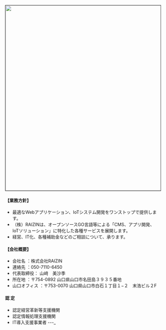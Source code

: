 
<img src="http://drive.google.com/uc?export=view&id=1mnJNMNs6AdSUo1eFan_6RCHTWHE3Q1_o" alt="" width="600" height="" border="1">


#### 【業務方針】
- 最適なWebアプリケーション、IoTシステム開発をワンストップで提供します。
- （株）RAIZINは、オープンソースGO言語等による「CMS、アプリ開発、IoTソリューション」に特化した各種サービスを展開します。
- 経営、IT化、各種補助金などのご相談について、承ります。

#### 【会社概要】
- 会社名 ：株式会社RAIZIN
- 連絡先 ：050-7110-6450
- 代表取締役： 山﨑　美沙季
- 所在地 ：〒754-0892 山口県山口市名田島３９３５番地
- 山口オフィス ：〒753-0070 山口県山口市白石１丁目１−２　末浩ビル２F

#### 認 定 
- 認定経営革新等支援機関
- 認定情報処理支援機関
- IT導入支援事業者
---_
